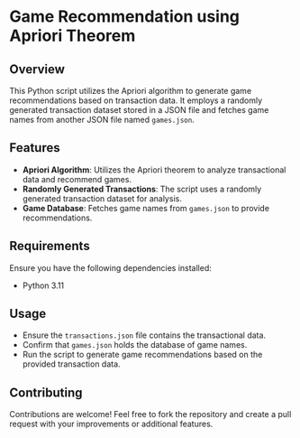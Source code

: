 # Game Recommendation using Apriori Theorem

## Overview
This Python script utilizes the Apriori algorithm to generate game recommendations based on transaction data. It employs a randomly generated transaction dataset stored in a JSON file and fetches game names from another JSON file named `games.json`.

## Features
- **Apriori Algorithm**: Utilizes the Apriori theorem to analyze transactional data and recommend games.
- **Randomly Generated Transactions**: The script uses a randomly generated transaction dataset for analysis.
- **Game Database**: Fetches game names from `games.json` to provide recommendations.

## Requirements
Ensure you have the following dependencies installed:
- Python 3.11
## Usage
- Ensure the `transactions.json` file contains the transactional data.
- Confirm that `games.json` holds the database of game names.
- Run the script to generate game recommendations based on the provided transaction data.

## Contributing
Contributions are welcome! Feel free to fork the repository and create a pull request with your improvements or additional features.


